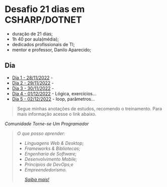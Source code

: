 # Desafio 21 dias em CSHARP/DOTNET
- duração de 21 dias;
- 1h 40 por aula(média);
- dedicados profissionais de TI;
- mentor e professor, Danilo Aparecido;

## Dia
- [Dia 1 - 28/11/2022]() - 
- [Dia 2 - 29/11/2022]() - 
- [Dia 3 - 30/11/2022]() - 
- [Dia 4 - 01/12/2022](./aulas/dia4/README.md) - Lógica, exercícios...
- [Dia 5 - 02/12/2022](./aulas/dia5/README.md) - loop, parâmetros...

> Segue minhas anotações de estudos, recomendo o treinamento. Para mais informação acesse o link abaixo. 

<i> Comunidade Torne-se Um Programador
>O que posso aprender:
>- Linguagens Web & Desktop;
>- Frameworks & Bibliotecas;
>- Engenharia de Software;
>- Desenvolvimento Mobile;
>- Principios de DevOps;e
>- Empreendedorismo.<p>
>[Saiba mais!](http://cursos.torneseumprogramador.com.br/?ref=V71802991F)
